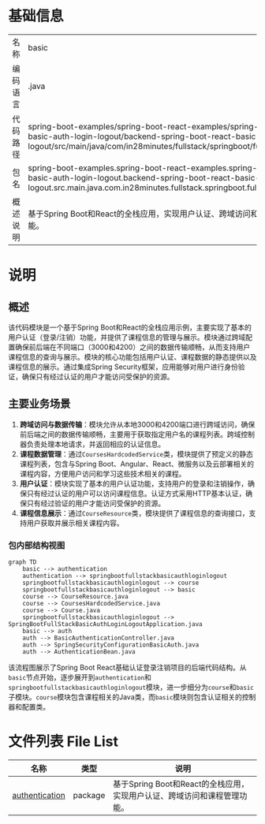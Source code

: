 # 基础信息

|      |      |
|------|------|
| 名称 | basic |
| 编码语言 | .java |
| 代码路径 | spring-boot-examples/spring-boot-react-examples/spring-boot-react-basic-auth-login-logout/backend-spring-boot-react-basic-auth-login-logout/src/main/java/com/in28minutes/fullstack/springboot/fullstack/basic |
| 包名 | spring-boot-examples.spring-boot-react-examples.spring-boot-react-basic-auth-login-logout.backend-spring-boot-react-basic-auth-login-logout.src.main.java.com.in28minutes.fullstack.springboot.fullstack.basic |
| 概述说明 | 基于Spring Boot和React的全栈应用，实现用户认证、跨域访问和课程管理功能。 |

# 说明

## 概述
该代码模块是一个基于Spring Boot和React的全栈应用示例，主要实现了基本的用户认证（登录/注销）功能，并提供了课程信息的管理与展示。模块通过跨域配置确保前后端在不同端口（3000和4200）之间的数据传输顺畅，从而支持用户课程信息的查询与展示。模块的核心功能包括用户认证、课程数据的静态提供以及课程信息的展示。通过集成Spring Security框架，应用能够对用户进行身份验证，确保只有经过认证的用户才能访问受保护的资源。

## 主要业务场景
1. **跨域访问与数据传输**：模块允许从本地3000和4200端口进行跨域访问，确保前后端之间的数据传输顺畅，主要用于获取指定用户名的课程列表。跨域控制器负责处理本地请求，并返回相应的认证信息。
2. **课程数据管理**：通过`CoursesHardcodedService`类，模块提供了预定义的静态课程列表，包含与Spring Boot、Angular、React、微服务以及云部署相关的课程内容，方便用户访问和学习这些技术相关的课程。
3. **用户认证**：模块实现了基本的用户认证功能，支持用户的登录和注销操作，确保只有经过认证的用户可以访问课程信息。认证方式采用HTTP基本认证，确保只有经过验证的用户才能访问受保护的资源。
4. **课程信息展示**：通过`CourseResource`类，模块提供了课程信息的查询接口，支持用户获取并展示相关课程内容。


### 包内部结构视图

```mermaid
graph TD
    basic --> authentication
    authentication --> springbootfullstackbasicauthloginlogout
    springbootfullstackbasicauthloginlogout --> course
    springbootfullstackbasicauthloginlogout --> basic
    course --> CourseResource.java
    course --> CoursesHardcodedService.java
    course --> Course.java
    springbootfullstackbasicauthloginlogout --> SpringBootFullStackBasicAuthLoginLogoutApplication.java
    basic --> auth
    auth --> BasicAuthenticationController.java
    auth --> SpringSecurityConfigurationBasicAuth.java
    auth --> AuthenticationBean.java
```

该流程图展示了Spring Boot React基础认证登录注销项目的后端代码结构。从`basic`节点开始，逐步展开到`authentication`和`springbootfullstackbasicauthloginlogout`模块，进一步细分为`course`和`basic`子模块。`course`模块包含课程相关的Java类，而`basic`模块则包含认证相关的控制器和配置类。

# 文件列表 File List

| 名称   | 类型  | 说明 |
|-------|------|-------------|
| [authentication](authentication/_module.md) | package | 基于Spring Boot和React的全栈应用，实现用户认证、跨域访问和课程管理功能。 |


